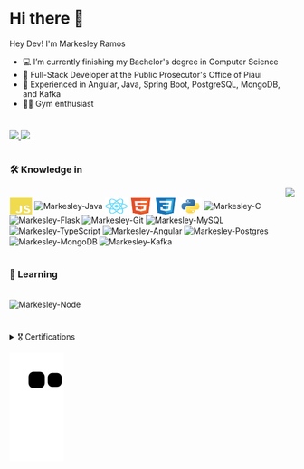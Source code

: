 # Hi there 👋  
Hey Dev! I'm Markesley Ramos  

- 💻 I’m currently finishing my Bachelor's degree in Computer Science  
- 🔭 Full-Stack Developer at the Public Prosecutor's Office of Piauí  
- 🚀 Experienced in Angular, Java, Spring Boot, PostgreSQL, MongoDB, and Kafka  
- 🏋️‍♂️ Gym enthusiast  

#
<a href="https://github.com/markesley">
   <img height="180em" src="https://github-readme-stats.vercel.app/api?username=markesley&show_icons=true&theme=radical&include_all_commits=true&count_private=true"/>
</a>
<a href="https://github.com/markesley">
   <img height="180em" src="https://github-readme-stats.vercel.app/api/top-langs/?username=markesley&layout=compact&langs_count=7&theme=radical"/>
</a>
  
#
### 🛠 Knowledge in  
<img align="right" src="https://media0.giphy.com/media/VTtANKl0beDFQRLDTh/giphy.gif?cid=ecf05e47vgxjiggydghkya94vwy1a4d0iufzcoskcv18iuu0&ep=v1_gifs_search&rid=giphy.gif&ct=g" height="230"/>  
<div style="display: inline_block"><br>  
  <img align="center" alt="Markesley-Js" height="30" width="40" src="https://raw.githubusercontent.com/devicons/devicon/master/icons/javascript/javascript-plain.svg">  
  <img align="center" alt="Markesley-Java" height="30" width="40" src="https://cdn.jsdelivr.net/gh/devicons/devicon/icons/java/java-original-wordmark.svg">  
  <img align="center" alt="Markesley-React" height="30" width="40" src="https://raw.githubusercontent.com/devicons/devicon/master/icons/react/react-original.svg">  
  <img align="center" alt="Markesley-HTML" height="30" width="40" src="https://raw.githubusercontent.com/devicons/devicon/master/icons/html5/html5-original.svg">  
  <img align="center" alt="Markesley-CSS" height="30" width="40" src="https://raw.githubusercontent.com/devicons/devicon/master/icons/css3/css3-original.svg">  
  <img align="center" alt="Markesley-Python" height="30" width="40" src="https://raw.githubusercontent.com/devicons/devicon/master/icons/python/python-original.svg">  
  <img align="center" alt="Markesley-C" height="30" width="40" src="https://cdn.jsdelivr.net/gh/devicons/devicon/icons/c/c-original.svg">  
  <img align="center" alt="Markesley-Flask" height="30" width="40" src="https://cdn.jsdelivr.net/gh/devicons/devicon/icons/flask/flask-original-wordmark.svg">  
  <img align="center" alt="Markesley-Git" height="30" width="40" src="https://cdn.jsdelivr.net/gh/devicons/devicon/icons/git/git-original.svg">  
  <img align="center" alt="Markesley-MySQL" height="30" width="40" src="https://cdn.jsdelivr.net/gh/devicons/devicon/icons/mysql/mysql-original.svg">  
  <img align="center" alt="Markesley-TypeScript" height="30" width="40" src="https://cdn.jsdelivr.net/gh/devicons/devicon@latest/icons/typescript/typescript-original.svg">  
  <img align="center" alt="Markesley-Angular" height="30" width="40" src="https://cdn.jsdelivr.net/gh/devicons/devicon@latest/icons/angular/angular-original.svg">  
  <img align="center" alt="Markesley-Postgres" height="30" width="40" src="https://cdn.jsdelivr.net/gh/devicons/devicon@latest/icons/postgresql/postgresql-original.svg">  
  <img align="center" alt="Markesley-MongoDB" height="30" width="40" src="https://cdn.jsdelivr.net/gh/devicons/devicon@latest/icons/mongodb/mongodb-original.svg">  
  <img align="center" alt="Markesley-Kafka" height="30" width="40" src="https://cdn.jsdelivr.net/gh/devicons/devicon/icons/apachekafka/apachekafka-original.svg">  
</div>  

#
### 🧠 Learning  
<div style="display: inline_block"><br>  
  <img align="center" alt="Markesley-Node" height="30" width="40" src="https://cdn.jsdelivr.net/gh/devicons/devicon@latest/icons/nodejs/nodejs-original-wordmark.svg">  
</div>  

#
<div align="center">  
 <div align="left">  
  <details>  
   <summary>🎖️ Certifications</summary>  
   <ul>  
<!--     <li>Certificado Maratona-premiada Kenzie Academy</li>  
    <li>Certificado_PROEX Introdução a Git e ao Github</li>  
     <li>Certificado_PROEX Introdução à programação com Python</li>  
     <li>Certificado de participação do seminário Hardware Livre Brasil-Espanha</li> -->  
   </ul>  
  </details>  
 </div>  
</div>  

![Snake animation](https://github.com/carlosEduardo-hub/carlosEduardo-hub/blob/output/github-contribution-grid-snake.svg)  
